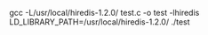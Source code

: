 gcc -L/usr/local/hiredis-1.2.0/ test.c -o test -lhiredis 
LD_LIBRARY_PATH=/usr/local/hiredis-1.2.0/ ./test